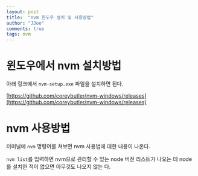 ```yaml
---
layout: post
title:  "nvm 윈도우 설치 및 사용방법"
author: "JJoo"
comments: true
tags: nvm
---
```



# 윈도우에서 nvm 설치방법 

아래 링크에서 `nvm-setup.exe` 파일을 설치하면 된다. 

[https://github.com/coreybutler/nvm-windows/releases](https://github.com/coreybutler/nvm-windows/releases)


# nvm 사용방법 

터미널에 `nvm` 명령어를 쳐보면 nvm 사용법에 대한 내용이 나온다. 

`nvm list`를 입력하면 nvm으로 관리할 수 있는 node 버전 리스트가 나오는 데 node를 설치한 적이 없으면 아무것도 나오지 않는 다. 


